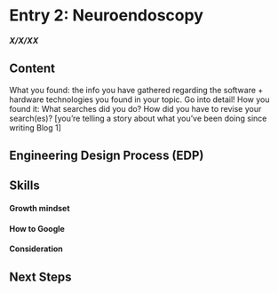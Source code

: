 # Entry 2: Neuroendoscopy
##### X/X/XX

## Content 
What you found: the info you have gathered regarding the software + hardware technologies you found in your topic. Go into detail! 
How you found it: What searches did you do? How did you have to revise your search(es)?
[you’re telling a story about what you’ve been doing since writing Blog 1]



## Engineering Design Process (EDP)


## Skills 

#### Growth mindset


#### How to Google


#### Consideration


## Next Steps
